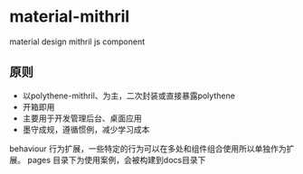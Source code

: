 # material-mithril
material design mithril js component

## 原则
- 以polythene-mithril、为主，二次封装或直接暴露polythene
- 开箱即用
- 主要用于开发管理后台、桌面应用
- 墨守成规，遵循惯例，减少学习成本

behaviour 行为扩展，一些特定的行为可以在多处和组件组合使用所以单独作为扩展。
pages 目录下为使用案例，会被构建到docs目录下

